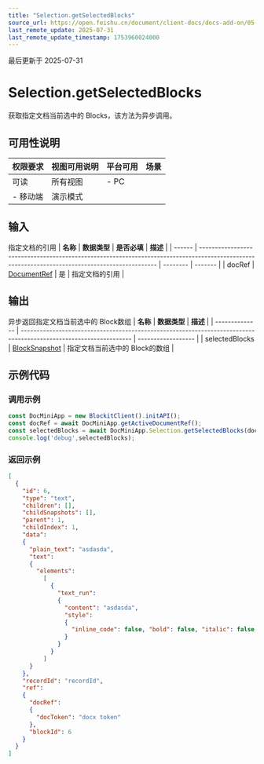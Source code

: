 ```yaml
---
title: "Selection.getSelectedBlocks"
source_url: https://open.feishu.cn/document/client-docs/docs-add-on/05-api-doc/selection/Selection.getSelectedBlocks
last_remote_update: 2025-07-31
last_remote_update_timestamp: 1753960024000
---
```

最后更新于 2025-07-31

# Selection.getSelectedBlocks
获取指定文档当前选中的 Blocks，该方法为异步调用。

## 可用性说明

权限要求 | 视图可用说明 | 平台可用 | 场景
--- | --- | --- | ---
可读 | 所有视图 | - PC  
- 移动端 | 演示模式

## 输入

指定文档的引用
| **名称** | **数据类型**                                                                                                                                       | **是否必填** | **描述**  |
| ------ | ---------------------------------------------------------------------------------------------------------------------------------------------- | -------- | ------- |
| docRef | [DocumentRef](https://open.feishu.cn/document/uAjLw4CM/uYjL24iN/docs-add-on/05-api-doc/basic-data-reference---base/DocumentRef) | 是        | 指定文档的引用 |

## 输出

异步返回指定文档当前选中的 Block数组
| **名称**         | **数据类型**                                                                                                          | **描述**             |
| -------------- | ----------------------------------------------------------------------------------------------------------------- | ------------------ |
| selectedBlocks | [BlockSnapshot](https://open.feishu.cn/document/uAjLw4CM/uYjL24iN/docs-add-on/05-api-doc/basic-data-reference---base/BlockSnapshot) | 指定文档当前选中的 Block的数组 |

## 示例代码

### 调用示例

```js
const DocMiniApp = new BlockitClient().initAPI();
const docRef = await DocMiniApp.getActiveDocumentRef();
const selectedBlocks = await DocMiniApp.Selection.getSelectedBlocks(docRef);
console.log('debug',selectedBlocks);
```

### 返回示例

```json
[
  {
    "id": 6,
    "type": "text",
    "children": [],
    "childSnapshots": [],
    "parent": 1,
    "childIndex": 1,
    "data":
    {
      "plain_text": "asdasda",
      "text":
      {
        "elements":
          [
            {
              "text_run":
              {
                "content": "asdasda",
                "style":
                {
                  "inline_code": false, "bold": false, "italic": false, "underline": false, "strikethrough": false
                }
              }
            }
          ]
      }
    },
    "recordId": "recordId",
    "ref":
    {
      "docRef":
      {
        "docToken": "docx token"
      },
      "blockId": 6
    }
  }
]
```
